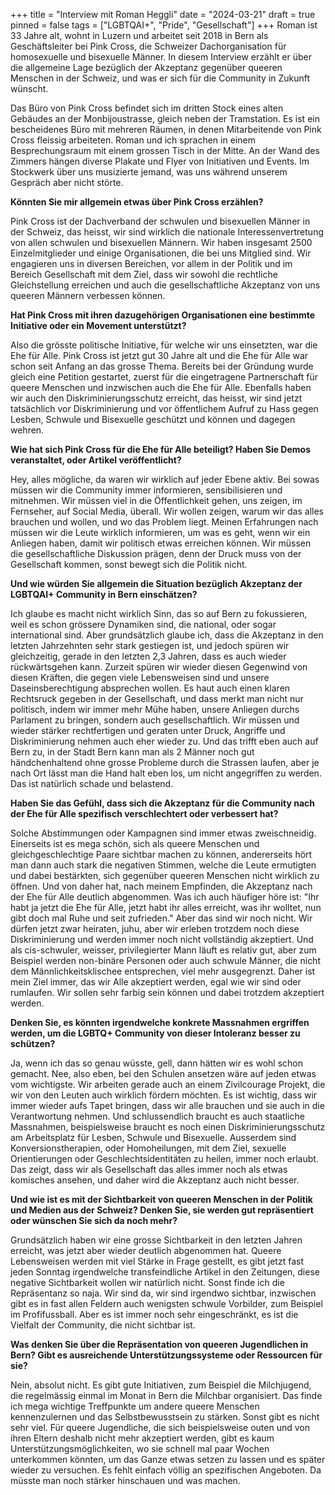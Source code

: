 +++
title = "Interview mit Roman Heggli"
date = "2024-03-21"
draft = true
pinned = false
tags = ["LGBTQAI+", "Pride", "Gesellschaft"]
+++
Roman ist 33 Jahre alt, wohnt in Luzern und arbeitet seit 2018 in Bern als Geschäftsleiter bei Pink Cross, die Schweizer Dachorganisation für homosexuelle und bisexuelle Männer. In diesem Interview erzählt er über die allgemeine Lage bezüglich der Akzeptanz gegenüber queeren Menschen in der Schweiz, und was er sich für die Community in Zukunft wünscht. 

Das Büro von Pink Cross befindet sich im dritten Stock eines alten Gebäudes an der Monbijoustrasse, gleich neben der Tramstation. Es ist ein bescheidenes Büro mit mehreren Räumen, in denen Mitarbeitende von Pink Cross fleissig arbeiteten. Roman und ich sprachen in einem Besprechungsraum mit einem grossen Tisch in der Mitte. An der Wand des Zimmers hängen diverse Plakate und Flyer von Initiativen und Events. Im Stockwerk über uns musizierte jemand, was uns während unserem Gespräch aber nicht störte.

**Könnten Sie mir allgemein etwas über Pink Cross erzählen?**

Pink Cross ist der Dachverband der schwulen und bisexuellen Männer in der Schweiz, das heisst, wir sind wirklich die nationale Interessenvertretung von allen schwulen und bisexuellen Männern. Wir haben insgesamt 2500 Einzelmitglieder und einige Organisationen, die bei uns Mitglied sind. Wir engagieren uns in diversen Bereichen, vor allem in der Politik und im Bereich Gesellschaft mit dem Ziel, dass wir sowohl die rechtliche Gleichstellung erreichen und auch die gesellschaftliche Akzeptanz von uns queeren Männern verbessen können.

**Hat Pink Cross mit ihren dazugehörigen Organisationen eine bestimmte Initiative oder ein Movement unterstützt?**

Also die grösste politische Initiative, für welche wir uns einsetzten, war die Ehe für Alle. Pink Cross ist jetzt gut 30 Jahre alt und die Ehe für Alle war schon seit Anfang an das grosse Thema. Bereits bei der Gründung wurde gleich eine Petition gestartet, zuerst für die eingetragene Partnerschaft für queere Menschen und inzwischen auch die Ehe für Alle. Ebenfalls haben wir auch den Diskriminierungsschutz erreicht, das heisst, wir sind jetzt tatsächlich vor Diskriminierung und vor öffentlichem Aufruf zu Hass gegen Lesben, Schwule und Bisexuelle geschützt und können und dagegen wehren.

**Wie hat sich Pink Cross für die Ehe für Alle beteiligt? Haben Sie Demos veranstaltet, oder Artikel veröffentlicht?**

Hey, alles mögliche, da waren wir wirklich auf jeder Ebene aktiv. Bei sowas müssen wir die Community immer informieren, sensibilisieren und mitnehmen. Wir müssen viel in die Öffentlichkeit gehen, uns zeigen, im Fernseher, auf Social Media, überall. Wir wollen zeigen, warum wir das alles brauchen und wollen, und wo das Problem liegt. Meinen Erfahrungen nach müssen wir die Leute wirklich informieren, um was es geht, wenn wir ein Anliegen haben, damit wir politisch etwas erreichen können. Wir müssen die gesellschaftliche Diskussion prägen, denn der Druck muss von der Gesellschaft kommen, sonst bewegt sich die Politik nicht. 

**Und wie würden Sie allgemein die Situation bezüglich Akzeptanz der LGBTQAI+ Community in Bern einschätzen?**

Ich glaube es macht nicht wirklich Sinn, das so auf Bern zu fokussieren, weil es schon grössere Dynamiken sind, die national, oder sogar international sind. Aber grundsätzlich glaube ich, dass die Akzeptanz in den letzten Jahrzehnten sehr stark gestiegen ist, und jedoch spüren wir gleichzeitig, gerade in den letzten 2,3 Jahren, dass es auch wieder rückwärtsgehen kann. Zurzeit spüren wir wieder diesen Gegenwind von diesen Kräften, die gegen viele Lebensweisen sind und unsere Daseinsberechtigung absprechen wollen. Es haut auch einen klaren Rechtsruck gegeben in der Gesellschaft, und dass merkt man nicht nur politisch, indem wir immer mehr Mühe haben, unsere Anliegen durchs Parlament zu bringen, sondern auch gesellschaftlich. Wir müssen und wieder stärker rechtfertigen und geraten unter Druck, Angriffe und Diskriminierung nehmen auch eher wieder zu. Und das trifft eben auch auf Bern zu, in der Stadt Bern kann man als 2 Männer noch gut händchenhaltend ohne grosse Probleme durch die Strassen laufen, aber je nach Ort lässt man die Hand halt eben los, um nicht angegriffen zu werden. Das ist natürlich schade und belastend. 

**Haben Sie das Gefühl, dass sich die Akzeptanz für die Community nach der Ehe für Alle spezifisch verschlechtert oder verbessert hat?**

Solche Abstimmungen oder Kampagnen sind immer etwas zweischneidig. Einerseits ist es mega schön, sich als queere Menschen und gleichgeschlechtige Paare sichtbar machen zu können, andererseits hört man dann auch stark die negativen Stimmen, welche die Leute ermutigten und dabei bestärkten, sich gegenüber queeren Menschen nicht wirklich zu öffnen. Und von daher hat, nach meinem Empfinden, die Akzeptanz nach der Ehe für Alle deutlich abgenommen. Was ich auch häufiger höre ist: "Ihr habt ja jetzt die Ehe für Alle, jetzt habt ihr alles erreicht, was ihr wolltet, nun gibt doch mal Ruhe und seit zufrieden." Aber das sind wir noch nicht. Wir dürfen jetzt zwar heiraten, juhu, aber wir erleben trotzdem noch diese Diskriminierung und werden immer noch nicht vollständig akzeptiert. Und als cis-schwuler, weisser, privilegierter Mann läuft es relativ gut, aber zum Beispiel werden non-binäre Personen oder auch schwule Männer, die nicht dem Männlichkeitsklischee entsprechen, viel mehr ausgegrenzt. Daher ist mein Ziel immer, das wir Alle akzeptiert werden, egal wie wir sind oder rumlaufen. Wir sollen sehr farbig sein können und dabei trotzdem akzeptiert werden.

**Denken Sie, es könnten irgendwelche konkrete Massnahmen ergriffen werden, um die LGBTQ+ Community von dieser Intoleranz besser zu schützen?**

Ja, wenn ich das so genau wüsste, gell, dann hätten wir es wohl schon gemacht. Nee, also eben, bei den Schulen ansetzen wäre auf jeden etwas vom wichtigste. Wir arbeiten gerade auch an einem Zivilcourage Projekt, die wir von den Leuten auch wirklich fördern möchten. Es ist wichtig, dass wir immer wieder aufs Tapet bringen, dass wir alle brauchen und sie auch in die Verantwortung nehmen. Und schlussendlich braucht es auch staatliche Massnahmen, beispielsweise braucht es noch einen Diskriminierungsschutz am Arbeitsplatz für Lesben, Schwule und Bisexuelle. Ausserdem sind Konversionstherapien, oder Homoheilungen, mit dem Ziel, sexuelle Orientierungen oder Geschlechtsidentitäten zu heilen, immer noch erlaubt. Das zeigt, dass wir als Gesellschaft das alles immer noch als etwas komisches ansehen, und daher wird die Akzeptanz auch nicht besser.

**Und wie ist es mit der Sichtbarkeit von queeren Menschen in der Politik und Medien aus der Schweiz? Denken Sie, sie werden gut repräsentiert oder wünschen Sie sich da noch mehr?**

Grundsätzlich haben wir eine grosse Sichtbarkeit in den letzten Jahren erreicht, was jetzt aber wieder deutlich abgenommen hat. Queere Lebensweisen werden mit viel Stärke in Frage gestellt, es gibt jetzt fast jeden Sonntag irgendwelche transfeindliche Artikel in den Zeitungen, diese negative Sichtbarkeit wollen wir natürlich nicht. Sonst finde ich die Repräsentanz so naja. Wir sind da, wir sind irgendwo sichtbar, inzwischen gibt es in fast allen Feldern auch wenigsten schwule Vorbilder, zum Beispiel im Profifussball. Aber es ist immer noch sehr eingeschränkt, es ist die Vielfalt der Community, die nicht sichtbar ist.

**Was denken Sie über die Repräsentation von queeren Jugendlichen in Bern? Gibt es ausreichende Unterstützungssysteme oder Ressourcen für sie?**

Nein, absolut nicht. Es gibt gute Initiativen, zum Beispiel die Milchjugend, die regelmässig einmal im Monat in Bern die Milchbar organisiert. Das finde ich mega wichtige Treffpunkte um andere queere Menschen kennenzulernen und das Selbstbewusstsein zu stärken. Sonst gibt es nicht sehr viel. Für queere Jugendliche, die sich beispielsweise outen und von ihren Eltern deshalb nicht mehr akzeptiert werden, gibt es kaum Unterstützungsmöglichkeiten, wo sie schnell mal paar Wochen unterkommen könnten, um das Ganze etwas setzen zu lassen und es später wieder zu versuchen. Es fehlt einfach völlig an spezifischen Angeboten. Da müsste man noch stärker hinschauen und was machen.